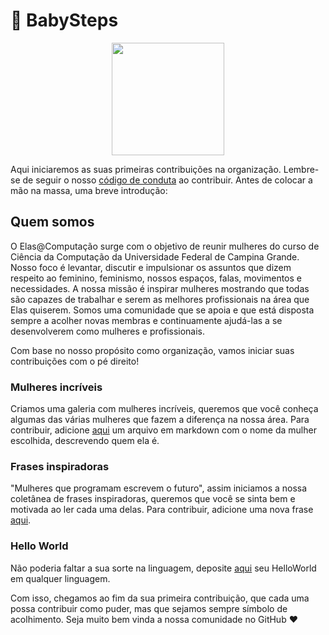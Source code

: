 # 👶 BabySteps

<p  align="center">
<img  src="https://github.com/elasComputacao/Raio-X/blob/master/assets/logo%20elas.png?raw=true"  heigth="80"  width="180"/>
<p/>

Aqui iniciaremos as suas primeiras contribuições na organização. Lembre-se de seguir o nosso [código de conduta](https://github.com/elasComputacao/Site/blob/master/codigo-de-conduta.md) ao contribuir. Antes de colocar a mão na massa, uma breve introdução:

## Quem somos
O Elas@Computação surge com o objetivo de reunir mulheres do curso de Ciência da Computação da Universidade Federal de Campina Grande. Nosso foco é levantar, discutir e impulsionar os assuntos que dizem respeito ao feminino, feminismo, nossos espaços, falas, movimentos e necessidades. A nossa missão é inspirar mulheres mostrando que todas são capazes de trabalhar e serem as melhores profissionais na área que Elas quiserem. Somos uma comunidade que se apoia e que está disposta sempre a acolher novas membras e continuamente ajudá-las a se desenvolverem como mulheres e profissionais.

Com base no nosso propósito como organização, vamos iniciar suas contribuições com o pé direito!

### Mulheres incríveis
Criamos uma galeria com mulheres incríveis, queremos que você conheça algumas das várias mulheres que fazem a diferença na nossa área.
Para contribuir, adicione [aqui](galeria) um arquivo em markdown com o nome da mulher escolhida, descrevendo quem ela é.

### Frases inspiradoras
"Mulheres que programam escrevem o futuro", assim iniciamos a nossa coletânea de frases inspiradoras, queremos que você se sinta bem e motivada ao ler cada uma delas. 
Para contribuir, adicione uma nova frase [aqui](frases.md).

### Hello World
Não poderia faltar a sua sorte na linguagem, deposite [aqui](HelloWorld) seu HelloWorld em qualquer linguagem.

Com isso, chegamos ao fim da sua primeira contribuição, que cada uma possa contribuir como puder, mas que sejamos sempre símbolo de acolhimento. 
Seja muito bem vinda a nossa comunidade no GitHub ❤️
